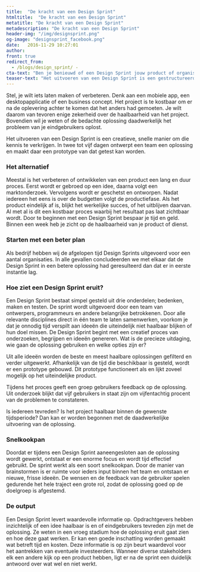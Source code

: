 ```yaml
---
title:  "De kracht van een Design Sprint"
htmltitle:  "De kracht van een Design Sprint"
metatitle: "De kracht van een Design Sprint"
metadescription: "De kracht van een Design Sprint"
header-img: "/img/designsprint.png"
og-image: "designsprint_facebook.png"
date:   2016-11-29 10:27:01
author:
front: true
redirect_from: 
  - /blogs/design_sprint/ -
cta-text: "Ben je benieuwd of een Design Sprint jouw product of organisatie verder kan helpen?"
teaser-text: "Het uitvoeren van een Design Sprint is een gestructureerde, snelle manier om creatieve oplossingen te bedenken en direct te testen"
---
```

Stel, je wilt iets laten maken of verbeteren. Denk aan een mobiele app, een desktopapplicatie of een business concept. Het project is te kostbaar om er na de oplevering achter te komen dat het anders had gemoeten. Je wilt daarom van tevoren enige zekerheid over de haalbaarheid van het project. Bovendien wil je weten of de bedachte oplossing daadwerkelijk het probleem van je eindgebruikers oplost.

Het uitvoeren van een Design Sprint is een creatieve, snelle manier om die kennis te verkrijgen. In twee tot vijf dagen ontwerpt een team een oplossing en maakt daar een prototype van dat getest kan worden.

### Het alternatief 
Meestal is het verbeteren of ontwikkelen van een product een lang en duur proces. Eerst wordt er gebroed op een idee, daarna volgt een marktonderzoek. Vervolgens wordt er geschetst en ontworpen. Nadat iedereen het eens is over de budgetten volgt de productiefase. Als het product eindelijk af is, blijkt het werkelijke succes, of het uitblijven daarvan. Al met al is dit een kostbaar proces waarbij het resultaat pas laat zichtbaar wordt. Door te beginnen met een Design Sprint bespaar je tijd en geld. Binnen een week heb je zicht op de haalbaarheid van je product of dienst. 

### Starten met een beter plan
Als bedrijf hebben wij de afgelopen tijd Design Sprints uitgevoerd voor een aantal organisaties. In alle gevallen concludeerden we met elkaar dat de Design Sprint in een betere oplossing had geresulteerd dan dat er in eerste instantie lag. 

### Hoe ziet een Design Sprint eruit? 
Een Design Sprint bestaat simpel gesteld uit drie onderdelen; bedenken, maken en testen. De sprint wordt uitgevoerd door een team van ontwerpers, programmeurs en andere belangrijke betrokkenen. Door alle relevante disciplines direct in één team te laten samenwerken, voorkom je dat je onnodig tijd verspilt aan ideeën die uiteindelijk niet haalbaar blijken of hun doel missen. De Design Sprint begint met een creatief proces van onderzoeken, begrijpen en ideeën genereren. Wat is de precieze uitdaging, wie gaan de oplossing gebruiken en welke opties zijn er? 

Uit alle ideeën worden de beste en meest haalbare oplossingen gefilterd en verder uitgewerkt. Afhankelijk van de tijd die beschikbaar is gesteld, wordt er een prototype gebouwd. Dit prototype functioneert als en lijkt zoveel mogelijk op het uiteindelijke product. 

Tijdens het proces geeft een groep gebruikers feedback op de oplossing. Uit onderzoek blijkt dat vijf gebruikers in staat zijn om vijfentachtig procent van de problemen te constateren. 

Is iedereen tevreden? Is het project haalbaar binnen de gewenste tijdsperiode? Dan kan er worden begonnen met de daadwerkelijke uitvoering van de oplossing.

### Snelkookpan
Doordat er tijdens een Design Sprint aaneengesloten aan de oplossing wordt gewerkt, ontstaat er een enorme focus en wordt tijd effectief gebruikt. De sprint werkt als een soort snelkookpan. Door de manier van brainstormen is er ruimte voor ieders input binnen het team en ontstaan er nieuwe, frisse ideeën. De wensen en de feedback van de gebruiker spelen gedurende het hele traject een grote rol, zodat de oplossing goed op de doelgroep is afgestemd. 

### De output
Een Design Sprint levert waardevolle informatie op. Opdrachtgevers hebben inzichtelijk of een idee haalbaar is en of eindgebruikers tevreden zijn met de oplossing. Ze weten in een vroeg stadium hoe de oplossing eruit gaat zien en hoe deze gaat werken. Er kan een goede inschatting worden gemaakt wat betreft tijd en kosten. Deze informatie is op zijn beurt waardevol voor het aantrekken van eventuele investeerders. Wanneer diverse stakeholders elk een andere kijk op een product hebben, ligt er na de sprint een duidelijk antwoord over wat wel en niet werkt.  
